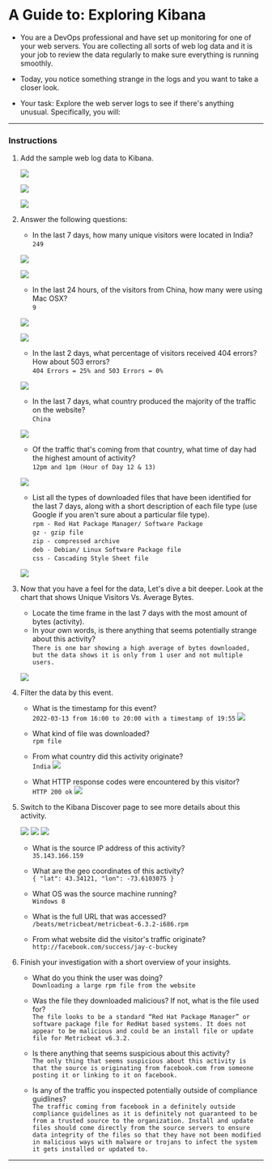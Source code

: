# A Guide to: Exploring Kibana

* You are a DevOps professional and have set up monitoring for one of your web servers. You are collecting all sorts of web log data and it is your job to review the data regularly to make sure everything is running smoothly. 

* Today, you notice something strange in the logs and you want to take a closer look.

* Your task: Explore the web server logs to see if there's anything unusual. Specifically, you will:


---

### Instructions

1. Add the sample web log data to Kibana.

     ![](Images/01%20Sample%20Web%20Log%20Data%20Kibana.jpg)

     ![](Images/02%20Sample%20Web%20Log%20Data%20Kibana.jpg)

     ![](Images/03%20Sample%20Web%20Log%20Data%20Kibana.jpg)

2. Answer the following questions:

    - In the last 7 days, how many unique visitors were located in India?  
    `249`

     ![](Images/04%20Web%20Traffic%20Last%207%20Days.jpg)

     ![](Images/05%20Web%20Traffic%20Last%207%20Days%20Unique%20Visitors.jpg)

    - In the last 24 hours, of the visitors from China, how many were using Mac OSX?  
    `9`

     ![](Images/06%20Web%20Traffic%20Last%2024%20hrs.jpg)

     ![](Images/07%20Web%20Traffic%20China%20MacOSX.jpg)

    - In the last 2 days, what percentage of visitors received 404 errors? How about 503 errors?  
    `404 Errors = 25% and 503 Errors = 0%`

     ![](Images/08%20Last%202%20Days%20404%20Errors%20and%20503%20Errors.jpg)

    - In the last 7 days, what country produced the majority of the traffic on the website?  
    `China`

     ![](Images/09%20Last%207%20Days%20Majority%20Traffic%20Source%20CN.jpg)

    - Of the traffic that's coming from that country, what time of day had the highest amount of activity?  
    `12pm and 1pm (Hour of Day 12 & 13)`

     ![](Images/10%20Time%20of%20Day%20Highest%20Amount%20of%20Activity%20CN.jpg)

    - List all the types of downloaded files that have been identified for the last 7 days, along with a short description of each file type (use Google if you aren't sure about a particular file type).  
    `rpm - Red Hat Package Manager/ Software Package`  
    `gz - gzip file`  
    `zip - compressed archive`  
    `deb - Debian/ Linux Software Package file`  
    `css - Cascading Style Sheet file`  

     ![](Images/11%20Types%20of%20Files%20Downloaded%207%20Days.jpg)


3. Now that you have a feel for the data, Let's dive a bit deeper. Look at the chart that shows Unique Visitors Vs. Average Bytes.
     - Locate the time frame in the last 7 days with the most amount of bytes (activity).
     - In your own words, is there anything that seems potentially strange about this activity?  
    `There is one bar showing a high average of bytes downloaded, but the data shows it is only from 1 user and not multiple users.`  

     ![](Images/12%20Unique%20Visitors%20vs%20Average%20Bytes%20Chart.jpg)

4. Filter the data by this event.
     - What is the timestamp for this event?  
    `2022-03-13 from 16:00 to 20:00 with a timestamp of 19:55`
     ![](Images/13%20Unique%20Visitor%20Strange%20Behavior%20Charts%20Timestamp.jpg)

     - What kind of file was downloaded?  
     `rpm file`

     - From what country did this activity originate?  
     `India`
     ![](Images/14%20Unique%20Visitor%20Strange%20Behavior%20Charts%20Source%20Location.jpg)

     - What HTTP response codes were encountered by this visitor?  
     `HTTP 200 ok`
     ![](Images/15%20Unique%20Visitor%20Strange%20Behavior%20Charts%20HTTP%20Code.jpg)


5. Switch to the Kibana Discover page to see more details about this activity.

     ![](Images/16%20Kibana%20Discover%20Page%20Menu.jpg)
     ![](Images/17%20Kibana%20Discover%20Page%20with%20Kibana%20Sample%20Data%20Filter.jpg)
     ![](Images/18%20Kibana%20Discover%20Geo%20Coordinates%2C%20OS%2C%20URL%2C%20and%20Origination%20URL.jpg)

     - What is the source IP address of this activity?  
     `35.143.166.159`

     - What are the geo coordinates of this activity?  
     `{ "lat": 43.34121, "lon": -73.6103075 }`

     - What OS was the source machine running?  
     `Windows 8`

     - What is the full URL that was accessed?  
     `/beats/metricbeat/metricbeat-6.3.2-i686.rpm`

     - From what website did the visitor's traffic originate?  
     `http://facebook.com/success/jay-c-buckey`


6. Finish your investigation with a short overview of your insights. 

     - What do you think the user was doing?  
     `Downloading a large rpm file from the website`

     - Was the file they downloaded malicious? If not, what is the file used for?  
     `The file looks to be a standard “Red Hat Package Manager” or software package file for RedHat based systems. It does not appear to be malicious and could be an install file or update file for Metricbeat v6.3.2.`

     - Is there anything that seems suspicious about this activity?  
     `The only thing that seems suspicious about this activity is that the source is originating from facebook.com from someone posting it or linking to it on facebook.`

     - Is any of the traffic you inspected potentially outside of compliance guidlines?  
     `The traffic coming from facebook in a definitely outside compliance guidelines as it is definitely not guaranteed to be from a trusted source to the organization. Install and update files should come directly from the source servers to ensure data integrity of the files so that they have not been modified in malicious ways with malware or trojans to infect the system it gets installed or updated to.`

---